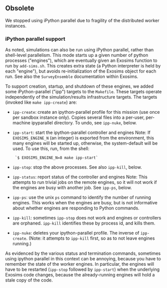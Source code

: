
## Obsolete
 
We stopped using iPython parallel due to fragility of the distributed
worker instances.

### iPython parallel support
 
As noted, simulations can also be run using iPython parallel, rather than
shell-level parallelism.
This mode starts up a given number of python processes ("engines"), which are
eventually given an Exosims function to run by `add-sims.sh`.
This creates extra state (a Python interpreter is held by each "engine"),
but avoids re-initialization of the Exosims object for each run.
See also the `SurveyEnsemble` documentation within Exosims.

To support creation, startup, and shutdown of these engines,
we added some iPython-parallel ("ipp") targets to the `Makefile`.
These targets operate independently of the simulation/results
infrastructure targets.
The targets (invoked like `make ipp-create`) are:

* `ipp-create`: create an ipython-parallel profile for this mission (use once
     per sandbox instance only).
     Copies several files into a per-user, per-machine ipyparallel directory.
     To undo, see `ipp-nuke`, below.
	 
* `ipp-start`: start the ipython-parallel controller and engines
     Note: If `EXOSIMS_ENGINE_N` (an integer) is exported from the environment,
     this many engines will be started up, otherwise, the system-default
     will be used.  To use this, run, from the shell:

       `$ EXOSIMS_ENGINE_N=8 make ipp-start`

* `ipp-stop`: stop the above processes.  See also `ipp-kill`, below.

* `ipp-status`: report status of the controller and engines
     Note: This attempts to run trivial jobs on the remote engines, so it
     will not work if the engines are busy with another job.  See `ipp-ps`, below.

* `ipp-ps`: use the unix `ps` command to identify the number of running
    engines. This works when the engines are busy, but is not informative
    about whether engines are responding to Python commands.

* `ipp-kill`: sometimes `ipp-stop` does not work and engines or controllers
     are orphaned.  `ipp-kill` identifies these by process id, and kills them.

* `ipp-nuke`: deletes your ipython-parallel profile.  The inverse of `ipp-create`.
     (Note: it attempts to `ipp-kill` first, so as to not leave engines running.)

As evidenced by the various status and termination commands, sometimes
using ipython parallel in this context can be annoying, because you have
to remember the state of the worker engines.
In particular, the engines will have to be restarted (`ipp-stop` followed by `ipp-start`)
when the underlying Exosims code changes, because the already-running
engines will hold a stale copy of the code.

